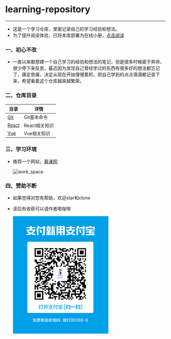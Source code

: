 # learning-repository

---

- 这是一个学习仓库，里面记录自己的学习经验和想法。
- 为了提升阅读体验，已将本库部署为在线小册，[点击阅读](https://wtxiaomage.github.io/learning-repository/)
  <br>

### 一、初心不改

- 一直以来都想建一个自己学习的经验和想法的笔记，但是很多时候疲于奔命，很少停下来反思，最近因为发现自己曾经学过的东西有很多好的想法都忘记了，痛定思痛，决定从现在开始慢慢累积，把自己学到的点点滴滴都记录下来，希望看着这个仓库越来越繁荣。

### 二、仓库目录

| 目录                                                   | 详情                                       |
| ------------------------------------------------------ | ------------------------------------------ |
| [Git](./Git/README.md) | Git基本命令 |
| [React](./React/README.md) | React相关知识 |
| [Vue](./Vue/README.md) | Vue相关知识 |

### 三、学习环境

- 推荐一个网站，[慕课网](https://www.imooc.com/)

    ![work_space](./images/work_space.jpg)

### 四、赞助不断

- 如果觉得对您有帮助，欢迎star和clone
- 读后有收获可以请作者喝咖啡

    ![Alipay](./images/Alipay.png)


